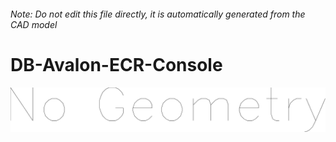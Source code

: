 ###### Note: Do not edit this file directly, it is automatically generated from the CAD model

# DB-Avalon-ECR-Console

![](/project.svg)

